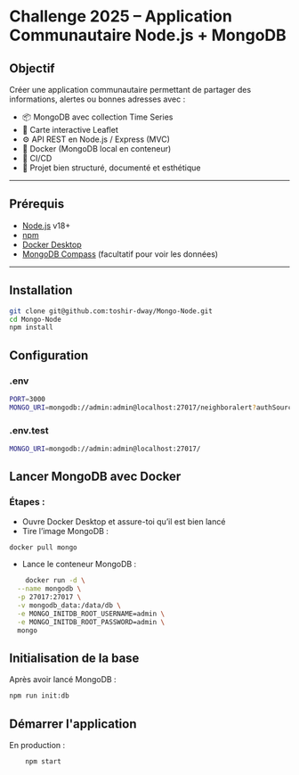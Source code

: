 # Challenge 2025 – Application Communautaire Node.js + MongoDB

## Objectif

Créer une application communautaire permettant de partager des informations, alertes ou bonnes adresses avec :

- 📦 MongoDB avec collection Time Series
- 🧭 Carte interactive Leaflet
- ⚙️ API REST en Node.js / Express (MVC)
- 🐳 Docker (MongoDB local en conteneur)
- 🔄 CI/CD 
- 📁 Projet bien structuré, documenté et esthétique

---

## Prérequis

- [Node.js](https://nodejs.org/) v18+
- [npm](https://www.npmjs.com/)
- [Docker Desktop](https://www.docker.com/products/docker-desktop)
- [MongoDB Compass](https://www.mongodb.com/products/compass) (facultatif pour voir les données)

---

## Installation

```bash
git clone git@github.com:toshir-dway/Mongo-Node.git
cd Mongo-Node
npm install
```

## Configuration

### .env

```bash
PORT=3000
MONGO_URI=mongodb://admin:admin@localhost:27017/neighboralert?authSource=admin
```

### .env.test

```bash
MONGO_URI=mongodb://admin:admin@localhost:27017/
```

## Lancer MongoDB avec Docker

### Étapes :

- Ouvre Docker Desktop et assure-toi qu’il est bien lancé
- Tire l’image MongoDB :

```bash
docker pull mongo
```

- Lance le conteneur MongoDB :

```bash
    docker run -d \
  --name mongodb \
  -p 27017:27017 \
  -v mongodb_data:/data/db \
  -e MONGO_INITDB_ROOT_USERNAME=admin \
  -e MONGO_INITDB_ROOT_PASSWORD=admin \
  mongo
```

## Initialisation de la base

Après avoir lancé MongoDB :

```bash
npm run init:db
```

## Démarrer l'application

En production :

```bash
    npm start
```
